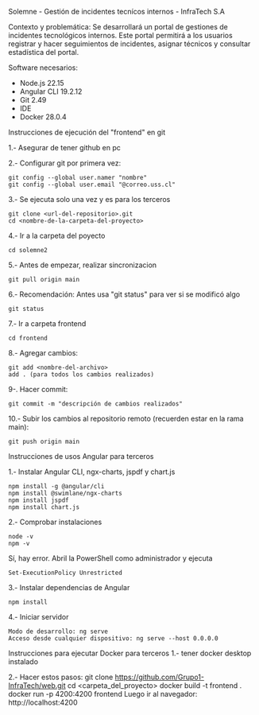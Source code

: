 Solemne - Gestión de incidentes tecnícos internos - InfraTech S.A

Contexto y problemática: Se desarrollará un portal de gestiones de incidentes tecnológicos internos. Este portal permitirá a los usuarios registrar y hacer seguimientos de incidentes, asignar técnicos y consultar estadística del portal.

Software necesarios:

- Node.js 22.15
- Angular CLI 19.2.12
- Git 2.49
- IDE
- Docker 28.0.4

Instrucciones de ejecución del "frontend" en git

1.- Asegurar de tener github en pc 

2.- Configurar git por primera vez:
    
    git config --global user.namer "nombre"
    git config --global user.email "@correo.uss.cl"
3.- Se ejecuta solo una vez y es para los terceros
    
    git clone <url-del-repositorio>.git
    cd <nombre-de-la-carpeta-del-proyecto>
4.- Ir a la carpeta del poyecto

    cd solemne2
5.- Antes de empezar, realizar sincronizacion
    
    git pull origin main
6.- Recomendación: Antes usa "git status" para ver si se modificó algo
    
    git status
7.- Ir a carpeta frontend

    cd frontend
8.- Agregar cambios:

    git add <nombre-del-archivo>  
    add . (para todos los cambios realizados)
9-. Hacer commit:

    git commit -m "descripción de cambios realizados"
10.- Subir los cambios al repositorio remoto (recuerden estar en la rama main):

    git push origin main 

Instrucciones de usos Angular para terceros

1.- Instalar Angular CLI, ngx-charts, jspdf y chart.js

    npm install -g @angular/cli
    npm install @swimlane/ngx-charts
    npm install jspdf
    npm install chart.js
2.- Comprobar instalaciones

    node -v
    npm -v
Sí, hay error. Abril la PowerShell como administrador y ejecuta

    Set-ExecutionPolicy Unrestricted
3.- Instalar dependencias de Angular

    npm install
4.- Iniciar servidor

    Modo de desarrollo: ng serve 
    Acceso desde cualquier dispositivo: ng serve --host 0.0.0.0

Instrucciones para ejecutar Docker para terceros
1.- tener docker desktop instalado 

2.- Hacer estos pasos:
    git clone https://github.com/Grupo1-InfraTech/web.git
    cd <carpeta_del_proyecto>
    docker build -t frontend .
    docker run -p 4200:4200 frontend
    Luego ir al navegador: http://localhost:4200